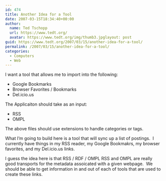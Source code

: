 ```yaml
---
id: 474
title: Another Idea for a Tool
date: 2007-03-15T18:34:40+00:00
author:
  name: Ted Tschopp
  url: https://www.tedt.org/
  avatar: https://www.tedt.org/img/thumb3.jpglayout: post
guid: https://www.tedt.org/2007/03/15/another-idea-for-a-tool/
permalink: /2007/03/15/another-idea-for-a-tool/
categories:
  - Computers
  - Web
---
```

I want a tool that allows me to import into the following:

  * Google Bookmarks
  * Browser Favorites / Bookmarks
  * Del.icio.us

The Applicaiton should take as an input:

  * RSS
  * OMPL

The above files should use extensions to handle categories or tags.

What I’m going to build here is a tool that will sync up a list of postings.&#160; I currently have things in my RSS reader, my Google Bookmakrs, my browser favorites, and my Del.icio.us links.

I guess the idea here is that RSS / RDF / OMPL RSS and OMPL are really good transports for the metadata assoicated with a given webpage.&#160; We should be able to get information in and out of each of tools that are used to create these links.

&#160;

&#160;
